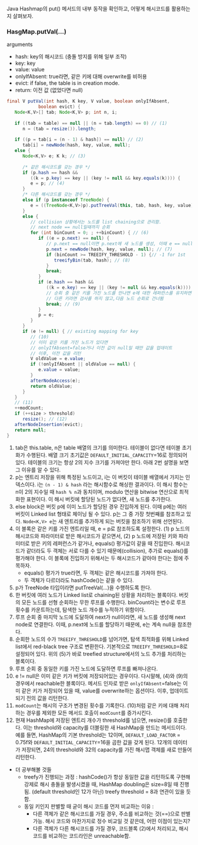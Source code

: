 Java Hashmap의 put() 메서드의 내부 동작을 확인하고, 어떻게 해시코드를 활용하는지 살펴보자.

### HasgMap.putVal(...)
arguments
 * hash: key의 해시코드 (충돌 방지를 위해 일부 조작)
 * key: key
 * value: value
 * onlyIfAbsent: true라면, 같은 키에 대해 overwrite를 비허용
 * evict: if false, the table is in creation mode.
 * return: 이전 값 (없었다면 null)

```java
final V putVal(int hash, K key, V value, boolean onlyIfAbsent,
            boolean evict) {
   Node<K,V>[] tab; Node<K,V> p; int n, i;
   
   if ((tab = table) == null || (n = tab.length) == 0) // (1)
      n = (tab = resize()).length; 
   
   if ((p = tab[i = (n - 1) & hash]) == null) // (2)
      tab[i] = newNode(hash, key, value, null);
   else {
      Node<K,V> e; K k; // (3)
      
      /* 같은 해시코드를 갖는 경우 */
      if (p.hash == hash &&
         ((k = p.key) == key || (key != null && key.equals(k)))) {
         e = p; // (4)
      }
      /* 다른 해시코드를 갖는 경우 */
      else if (p instanceof TreeNode) {
         e = ((TreeNode<K,V>)p).putTreeVal(this, tab, hash, key, value); // (5)
      }
      else {
         // collision 상황에서는 노드를 list chaining으로 관리함.
         // next node == null일때까지 순회
         for (int binCount = 0; ; ++binCount) { // (6)
            if ((e = p.next) == null) {
               // p.next == null이면 p.next에 새 노드를 생성, 이때 e == null로 유지됨
               p.next = newNode(hash, key, value, null); // (7)
               if (binCount >= TREEIFY_THRESHOLD - 1) {// -1 for 1st
                  treeifyBin(tab, hash); // (8)
               }
               break;
            }
            if (e.hash == hash &&
               ((k = e.key) == key || (key != null && key.equals(k)))) {
               // 순회 중 같은 키를 가진 노드를 만나면 e에 대한 레퍼런스를 유지하면서 escape
               // 다른 키라면 검사를 하지 않고,다음 노드 순회로 건너뜀
               break; // (9)
            }
            p = e;
         }
      }
      if (e != null) { // existing mapping for key
         // (10)
         // 이미 같은 키를 가진 노드가 있다면
         // onlyIfAbsent=false거나 이전 값이 null일 때만 값을 업데이트
         // 이후, 이전 값을 리턴
         V oldValue = e.value;
         if (!onlyIfAbsent || oldValue == null) {
            e.value = value;
         }
         afterNodeAccess(e);
         return oldValue;
      }
   }
   // (11)
   ++modCount;
   if (++size > threshold)
      resize(); // (12)
   afterNodeInsertion(evict);
   return null;
}
```

1. tab은 this.table, n은 table 배열의 크기를 의미한다. 테이블이 없다면 테이블 초기화가 수행된다. 배열 크기 초기값은 `DEFAULT_INITIAL_CAPACITY`=16로 정의되어있다. 테이블의 크기는 항상 2의 지수 크기를 가져야만 한다. 아래 2번 설명을 보면 그 이유를 알 수 있다.
2. p는 엔트리 저장을 위해 특정된 노드이고, i는 이 버킷이 테이블 배열에서 가지는 인덱스이다. i는 `(n - 1) & hash` 라는 해시함수로 해싱한 결과이다. 이 해시 함수는 n이 2의 지수일 때 `hash % n`과 동치이며, modulo 연산을 bitwise 연산으로 최적화한 표현이다. 이 해시 버킷에 할당된 노드가 없다면, 새 노드를 추가한다. 
3. else block은 버킷 p에 이미 노드가 할당된 경우 진입하게 된다. 이때 p에는 여러 버킷이 Linked list 형태로 체이닝 될 수 있다. p는 그 중 가장 첫번째를 참조하고 있다. `Node<K,V> e`는 새 엔트리를 추가하게 되는 버킷을 참조하기 위해 선언된다.
4. 이 블록은 같은 키를 가진 엔트리일 때, e = p로 참조하도록 설정한다. (1) p 노드의 해시코드와 파라미터로 받은 해시코드가 같으면서, (2) p 노드에 저장된 키와 파라미터로 받은 키의 레퍼런스가 같거나, equals() 평가값이 같을 때 진입한다. 해시코드가 같더라도 두 객체는 서로 다를 수 있기 때문에(collision), 추가로 equals()를 평가해야 한다. 이 블록에 진입하기 위해서는 두 해시코드가 같아야 한다는 점에 주목하자.
    - equals() 평가가 true라면, 두 객체는 같은 해시코드를 가져야 한다.
    - 두 객체가 다르더라도 hashCode()는 같을 수 있다.
5. p가 TreeNode 타입이라면 putTreeVal(...)을 수행하도록 한다.
6. 한 버킷에 여러 노드가 Linked list로 chaining된 상황을 처리하는 블록이다. 버킷의 모든 노드를 선형 순회하는 무한 루프를 수행한다. binCount라는 변수로 루프 횟수를 카운트하는데, 탐색한 노드 개수를 누적하기 위함이다. 
7. 루프 순회 중 마지막 노드에 도달하여 next가 null이라면, 새 노드를 생성해 next node로 연결한다. 이때, p.next에 노드를 할당하기 때문에, e는 계속 null을 참조한다.
8. 순회한 노드의 수가 `TREEIFY_THRESHOLD`를 넘어가면, 탐색 최적화를 위해 Linked list에서 red-black tree 구조로 변환한다. 기본적으로 `TREEIFY_THRESHOLD`=8로 설정되어 있다. 위의 (5)가 바로 treefied structure에서의 노드 추가를 처리하는 블록이다.
9. 루프 순회 중 동일한 키를 가진 노드에 도달하면 루프를 빠져나온다. 
10. e != null은 이미 같은 키가 버킷에 저장되어있는 경우이다. 다시말해, (4)와 (9)의 경우에서 reachable한 블록이다. 메서드 인자로 받은 `onlyIfAbsent`=false는 이미 같은 키가 저장되어 있을 때, value를 overwrite하는 옵션이다. 이후, 업데이트 되기 전의 값을 리턴한다.
11. `modCount`는 해시의 구조가 변경된 횟수를 기록한다. (10)처럼 같은 키에 대해 처리하는 경우를 제외한 모든 메서드 호출이 `modCount`를 증가시킨다.
12. 현재 HashMap에 저장된 엔트리 개수가 threshold를 넘으면, resize()를 호출한다. 이는 threshold와 capacity를 더블링한 새 HashMap을 만드는 메서드이다. 예를 들면, HashMap의 기본 threshold는 12이며, `DEFAULT_LOAD_FACTOR` = 0.75f와 `DEFAULT_INITIAL_CAPACITY`=16을 곱한 값을 갖게 된다. 12개의 데이터가 저장되면, 24의 threshold와 32의 capacity를 가진 해시맵 객체를 새로 만들어 리턴한다.  

- 더 공부해볼 것들
    - treefy가 진행되는 과정 : hashCode()가 항상 동일한 값을 리턴하도록 구현해 강제로 해시 충돌을 발생시켰을 때, HashMap doubling은 size=8일 때 진행됨. (default threshold인 12가 아닌) treefy threshold = 8과 연관이 있을 듯 함.
    - 동일 키인지 판별할 때 굳이 해시 코드를 먼저 비교하는 이유 : 
        - 다른 객체가 같은 해시코드를 가질 경우, 주소를 비교하는 것(==)으로 판별 가능. 해시 코드와 마찬가지로 정수 비교일 것 같은데, 어떤 이점이 있는지?
        - 다른 객체가 다른 해시코드를 가질 경우, 코드블록 (2)에서 처리되고, 해시코드를 비교하는 코드라인은 unreachable함.
